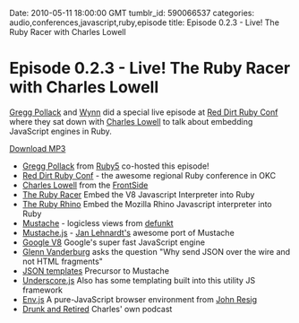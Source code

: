 Date: 2010-05-11 18:00:00 GMT
tumblr_id: 590066537
categories: audio,conferences,javascript,ruby,episode
title: Episode 0.2.3 - Live! The Ruby Racer with Charles Lowell

# Episode 0.2.3 - Live! The Ruby Racer with Charles Lowell

[Gregg Pollack](http://twitter.com/greggpollack) and [Wynn](http://twitter.com/pengwynn) did a special live episode at [Red Dirt Ruby Conf](http://reddirtrubyconf.com/) where they sat down with [Charles Lowell](http://twitter.com/cowboyd) to talk about embedding JavaScript engines in Ruby.

[Download MP3](http://www.buzzsprout.com/105/4834-episode-0-2-3-the-ruby-racer-with-charles-lowell.mp3)

* [Gregg Pollack](http://twitter.com/greggpollack) from [Ruby5](http://ruby5.envylabs.com/) co-hosted this episode!
* [Red Dirt Ruby Conf](http://reddirtrubyconf.com/) - the awesome regional Ruby conference in OKC
* [Charles Lowell](http://twitter.com/cowboyd) from the [FrontSide](http://thefrontside.net/)
* [The Ruby Racer](http://github.com/cowboyd/therubyracer) Embed the V8 Javascript Interpreter into Ruby
* [The Ruby Rhino](http://github.com/cowboyd/therubyrhino) Embed the Mozilla Rhino Javascript interpreter into Ruby
* [Mustache](http://mustache.github.com/) - logicless views from [defunkt](http://defunkt.github.com/)
* [Mustache.js](http://github.com/janl/mustache.js/) - [Jan Lehnardt's](http://github.com/janl) awesome port of Mustache
* [Google V8](http://code.google.com/p/v8/) Google's super fast JavaScript engine
* [Glenn Vanderburg](http://twitter.com/glv) asks the question "Why send JSON over the wire and not HTML fragments"
* [JSON templates](http://json-template.googlecode.com/svn/trunk/doc/Introducing-JSON-Template.html) Precursor to Mustache
* [Underscore.js](http://documentcloud.github.com/underscore/) Also has some templating built into this utility JS framework
* [Env.js](http://github.com/jeresig/env-js) A pure-JavaScript browser environment from [John Resig](http://twitter.com/jeresig)
* [Drunk and Retired](http://drunkandretired.com/) Charles' own podcast
